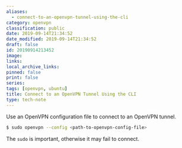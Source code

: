 ```yaml
---
aliases:
  - connect-to-an-openvpn-tunnel-using-the-cli
category: openvpn
classification: public
date: 2019-09-14T21:34:52
date_modified: 2019-09-14T21:34:52
draft: false
id: 20190914213452
image: 
links: 
local_archive_links: 
pinned: false
print: false
series: 
tags: [openvpn, ubuntu]
title: Connect to an OpenVPN Tunnel Using the CLI
type: tech-note
---
```


Use an OpenVPN configuration file to connect to an OpenVPN tunnel.

``` sh
$ sudo openvpn --config <path-to-openvpn-config-file>
```

The `sudo` is important, otherwise it may fail to connect.

